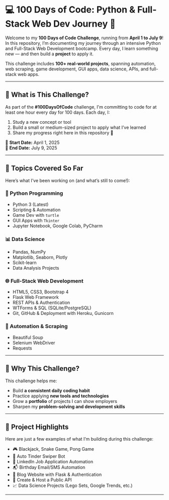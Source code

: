 # 💻 100 Days of Code: Python & Full-Stack Web Dev Journey 🚀

Welcome to my **100 Days of Code Challenge**, running from **April 1 to July 9**!  
In this repository, I’m documenting my journey through an intensive Python and Full-Stack Web Development bootcamp. Every day, I learn something new — and then build a **project** to apply it.

This challenge includes **100+ real-world projects**, spanning automation, web scraping, game development, GUI apps, data science, APIs, and full-stack web apps.

---

## 📅 What is This Challenge?

As part of the **#100DaysOfCode** challenge, I'm committing to code for at least one hour every day for 100 days. Each day, I:

1. Study a new concept or tool  
2. Build a small or medium-sized project to apply what I’ve learned  
3. Share my progress right here in this repository 🎯

📆 **Start Date:** April 1, 2025  
🎯 **End Date:** July 9, 2025

---

## 🚀 Topics Covered So Far

Here’s what I’ve been working on (and what’s still to come!):

### 🐍 Python Programming
- Python 3 (Latest)
- Scripting & Automation
- Game Dev with `turtle`
- GUI Apps with `Tkinter`
- Jupyter Notebook, Google Colab, PyCharm

### 📊 Data Science
- Pandas, NumPy
- Matplotlib, Seaborn, Plotly
- Scikit-learn
- Data Analysis Projects

### 🌐 Full-Stack Web Development
- HTML5, CSS3, Bootstrap 4
- Flask Web Framework
- REST APIs & Authentication
- WTForms & SQL (SQLite/PostgreSQL)
- Git, GitHub & Deployment with Heroku, Gunicorn

### 🤖 Automation & Scraping
- Beautiful Soup
- Selenium WebDriver
- Requests

---

## 🧠 Why This Challenge?

This challenge helps me:

- Build **a consistent daily coding habit**
- Practice applying **new tools and technologies**
- Grow a **portfolio** of projects I can show employers
- Sharpen my **problem-solving and development skills**

---

## 📂 Project Highlights

Here are just a few examples of what I’m building during this challenge:

- 🎮 Blackjack, Snake Game, Pong Game
- 🤖 Auto Tinder Swiper Bot
- 💼 LinkedIn Job Application Automation
- 📬 Birthday Email/SMS Automation
- 📝 Blog Website with Flask & Authentication
- 🔌 Create & Host a Public API
- 📈 Data Science Projects (Lego Sets, Google Trends, etc.)

---
